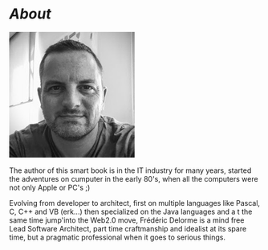 # _About_

![right avatar](images/avatars/../../../images/avatars/fdelorme_new_250x250.jpg "Frédéric Delorme 2021")

The author of this smart book is in the IT industry for many years, started the adventures on cumputer in the early 80's, when all the computers were not only Apple or PC's ;)

Evolving from developer to architect, first on multiple languages like Pascal, C, C++ and VB (erk...) then specialized on the Java languages and a t the same time jump'into the Web2.0 move, Frédéric Delorme is a mind free Lead Software Architect, part time craftmanship and idealist at its spare time, but a pragmatic professional when it goes to serious things.
